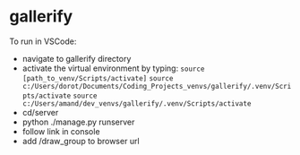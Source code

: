 # gallerify

To run in VSCode:
* navigate to gallerify directory
* activate the virtual environment by typing:
 `source [path_to_venv/Scripts/activate]`
 `source c:/Users/dorot/Documents/Coding_Projects_venvs/gallerify/.venv/Scripts/activate`
 `source c:/Users/amand/dev_venvs/gallerify/.venv/Scripts/activate`
* cd/server
* python ./manage.py runserver
* follow link in console
* add /draw_group to browser url